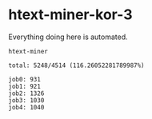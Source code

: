# htext-miner-kor-3

Everything doing here is automated.

```
htext-miner

total: 5248/4514 (116.26052281789987%)

job0: 931
job1: 921
job2: 1326
job3: 1030
job4: 1040
```
